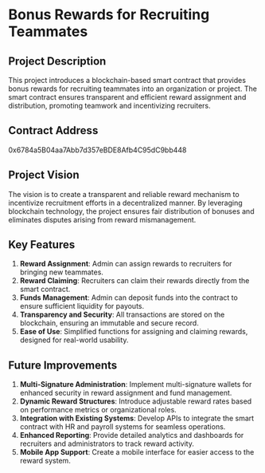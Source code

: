 # Bonus Rewards for Recruiting Teammates

## Project Description
This project introduces a blockchain-based smart contract that provides bonus rewards for recruiting teammates into an organization or project. The smart contract ensures transparent and efficient reward assignment and distribution, promoting teamwork and incentivizing recruiters.

## Contract Address
0x6784a5B04aa7Abb7d357eBDE8Afb4C95dC9bb448

## Project Vision
The vision is to create a transparent and reliable reward mechanism to incentivize recruitment efforts in a decentralized manner. By leveraging blockchain technology, the project ensures fair distribution of bonuses and eliminates disputes arising from reward mismanagement.

## Key Features
1. **Reward Assignment**: Admin can assign rewards to recruiters for bringing new teammates.
2. **Reward Claiming**: Recruiters can claim their rewards directly from the smart contract.
3. **Funds Management**: Admin can deposit funds into the contract to ensure sufficient liquidity for payouts.
4. **Transparency and Security**: All transactions are stored on the blockchain, ensuring an immutable and secure record.
5. **Ease of Use**: Simplified functions for assigning and claiming rewards, designed for real-world usability.

## Future Improvements
1. **Multi-Signature Administration**: Implement multi-signature wallets for enhanced security in reward assignment and fund management.
2. **Dynamic Reward Structures**: Introduce adjustable reward rates based on performance metrics or organizational roles.
3. **Integration with Existing Systems**: Develop APIs to integrate the smart contract with HR and payroll systems for seamless operations.
4. **Enhanced Reporting**: Provide detailed analytics and dashboards for recruiters and administrators to track reward activity.
5. **Mobile App Support**: Create a mobile interface for easier access to the reward system.

